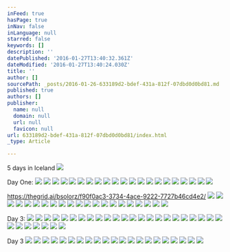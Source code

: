 ```yaml
---
inFeed: true
hasPage: true
inNav: false
inLanguage: null
starred: false
keywords: []
description: ''
datePublished: '2016-01-27T13:40:32.361Z'
dateModified: '2016-01-27T13:40:24.030Z'
title: ''
author: []
sourcePath: _posts/2016-01-26-633189d2-bdef-431a-812f-07dbd0d0bd81.md
published: true
authors: []
publisher:
  name: null
  domain: null
  url: null
  favicon: null
url: 633189d2-bdef-431a-812f-07dbd0d0bd81/index.html
_type: Article

---
```

5 days in Iceland
![](https://the-grid-user-content.s3-us-west-2.amazonaws.com/2c70078c-c0a1-4beb-8483-38a93cbe808f.jpg)

Day One:
![](https://the-grid-user-content.s3-us-west-2.amazonaws.com/cbd37b2d-9092-4d95-b8df-5909a38b641a.jpg)
![](https://the-grid-user-content.s3-us-west-2.amazonaws.com/77ba0af2-e172-481f-9cbc-d11bd396955a.JPG)
![](https://the-grid-user-content.s3-us-west-2.amazonaws.com/3542b8d5-c5a6-4993-a8ae-3eda76ea84c6.gif)
![](https://the-grid-user-content.s3-us-west-2.amazonaws.com/08a27515-b7d8-4e84-a523-fc161d978ee9.JPG)
![](https://the-grid-user-content.s3-us-west-2.amazonaws.com/a71dd390-7f14-467d-be3d-83c1dd21826c.jpg)
![](https://the-grid-user-content.s3-us-west-2.amazonaws.com/d8242a98-8624-4cef-8f37-f2819f6f7ca4.JPG)
![](https://the-grid-user-content.s3-us-west-2.amazonaws.com/45a65e36-f2c6-4742-a1f9-f460975efd2a.jpg)
![](https://the-grid-user-content.s3-us-west-2.amazonaws.com/83e7e096-d898-411e-b31d-a4b295c9403c.jpg)
![](https://the-grid-user-content.s3-us-west-2.amazonaws.com/85b72b6e-1ce0-4552-a25a-fc5d4ee43a5e.jpg)
![](https://the-grid-user-content.s3-us-west-2.amazonaws.com/3c0a10f2-73ba-49b6-87d4-76e7949f5e74.jpg)
![](https://the-grid-user-content.s3-us-west-2.amazonaws.com/e5dadf5d-6e29-43c0-85d4-317ef886d841.jpg)
![](https://the-grid-user-content.s3-us-west-2.amazonaws.com/dfb7f63a-26c1-4ce8-a866-4575bfbb7553.jpg)
![](https://the-grid-user-content.s3-us-west-2.amazonaws.com/84b01621-dbde-442b-bbf4-223a92a87eff.jpg)
![](https://the-grid-user-content.s3-us-west-2.amazonaws.com/412db28f-ada1-496e-aeac-4d52d6c6607c.jpg)
![](https://the-grid-user-content.s3-us-west-2.amazonaws.com/41da136d-14d0-405b-9f9a-f6b960b44798.jpg)
![](https://the-grid-user-content.s3-us-west-2.amazonaws.com/c5e15ca0-a283-4706-92d4-d4c708ba07a7.jpg)
![](https://the-grid-user-content.s3-us-west-2.amazonaws.com/9d0184f0-f2f8-401d-a4f8-8c5c56c1b7d1.jpg)
![](https://the-grid-user-content.s3-us-west-2.amazonaws.com/fdf62345-3bb9-41af-88f2-65a403b7db56.jpg)
![](https://the-grid-user-content.s3-us-west-2.amazonaws.com/11afa46b-b221-41fd-af3c-53d90fd0259e.jpg)
![](https://the-grid-user-content.s3-us-west-2.amazonaws.com/0bd00967-998b-4eb8-8680-6f8f3f7a9a64.jpg)
![](https://the-grid-user-content.s3-us-west-2.amazonaws.com/3383b0b4-6fbd-4c4a-90c1-9273d756a75c.jpg)

https://thegrid.ai/bsolorz/f90f0ac3-3734-4ace-9222-7727b46cd4e2/ ![](https://the-grid-user-content.s3-us-west-2.amazonaws.com/7f0e631c-0de6-4bdf-98e1-1300e6ce7e10.jpg)
![](https://the-grid-user-content.s3-us-west-2.amazonaws.com/50fded82-6f53-4e73-907b-3e1951edf315.jpg)
![](https://the-grid-user-content.s3-us-west-2.amazonaws.com/982d5c39-5e9c-4251-83ba-ba87e1a632ca.jpg)
![](https://the-grid-user-content.s3-us-west-2.amazonaws.com/b9f5bcd5-8ea2-4499-b70d-359b3ced1cad.jpg)
![](https://the-grid-user-content.s3-us-west-2.amazonaws.com/b6452bea-3d96-4bb5-bd5e-a7b684b04dee.jpg)
![](https://the-grid-user-content.s3-us-west-2.amazonaws.com/bb3da017-6d38-43a6-a8a9-51029ed3166b.jpg)
![](https://the-grid-user-content.s3-us-west-2.amazonaws.com/ecc7ae88-b7dd-413c-a058-2b072fa70644.gif)
![](https://the-grid-user-content.s3-us-west-2.amazonaws.com/46507205-4aae-4464-bf9b-0551463d6a17.jpg)
![](https://the-grid-user-content.s3-us-west-2.amazonaws.com/db58d15a-24c9-4619-b9ad-b6fb7ce083f5.jpg)
![](https://the-grid-user-content.s3-us-west-2.amazonaws.com/c3f3f771-57e1-4faf-8ff1-ae6913c6e919.jpg)
![](https://the-grid-user-content.s3-us-west-2.amazonaws.com/a60cfad0-9a49-4ff5-b971-1f297bf19b63.jpg)
![](https://the-grid-user-content.s3-us-west-2.amazonaws.com/479b88f6-44c8-4d8e-a4b4-13f9ece221d1.jpg)
![](https://the-grid-user-content.s3-us-west-2.amazonaws.com/fc6b689f-f284-45c4-8156-0d6a81450c08.jpg)
![](https://the-grid-user-content.s3-us-west-2.amazonaws.com/5613bf05-7de3-4987-908c-1a402be85073.jpg)
![](https://the-grid-user-content.s3-us-west-2.amazonaws.com/8a9ee1de-e592-4067-98f3-676242ea24f0.jpg)
![](https://the-grid-user-content.s3-us-west-2.amazonaws.com/b0ddf795-52a4-4025-8ec9-79220537d987.jpg)
![](https://the-grid-user-content.s3-us-west-2.amazonaws.com/31fdc4b3-5be1-4665-83a0-0fe9b84f7057.jpg)
![](https://the-grid-user-content.s3-us-west-2.amazonaws.com/f36ba48b-6730-4448-ba2e-5638aa1e7117.jpg)
![](https://the-grid-user-content.s3-us-west-2.amazonaws.com/bae7f060-c33a-4969-8f8b-c522f0428c1e.jpg)
![](https://the-grid-user-content.s3-us-west-2.amazonaws.com/03286868-d089-4fbf-993a-d2d147ec888a.jpg)
![](https://the-grid-user-content.s3-us-west-2.amazonaws.com/10e93ed7-295f-49c9-80f0-8a5612c8bd44.jpg)

Day 3:
![](https://the-grid-user-content.s3-us-west-2.amazonaws.com/fa719418-f065-4c85-9d2c-995e4e410799.JPG)
![](https://the-grid-user-content.s3-us-west-2.amazonaws.com/a98b9a1c-2062-44f1-b0b2-7c8844af2f4e.JPG)
![](https://the-grid-user-content.s3-us-west-2.amazonaws.com/72053767-9fef-416d-b171-520ab9d1a7a4.JPG)
![](https://the-grid-user-content.s3-us-west-2.amazonaws.com/f716af82-fe35-47c0-a6c8-245bb19ec2ad.JPG)
![](https://the-grid-user-content.s3-us-west-2.amazonaws.com/1d1b87e4-02dc-43a0-b384-5a56040ee29b.jpg)
![](https://the-grid-user-content.s3-us-west-2.amazonaws.com/8c1fe2b8-cafb-473e-bbee-997b20d78b31.JPG)
![](https://the-grid-user-content.s3-us-west-2.amazonaws.com/e5415200-7f96-49b0-8622-b5828e92c9dd.jpg)
![](https://the-grid-user-content.s3-us-west-2.amazonaws.com/ee4d4f42-d687-450f-98ab-f03ab3173b9a.JPG)
![](https://the-grid-user-content.s3-us-west-2.amazonaws.com/9d1313b9-19a9-4348-837c-024c71d9c0b3.jpg)
![](https://the-grid-user-content.s3-us-west-2.amazonaws.com/17dd2079-ac35-4012-bd4d-486b9a128e19.JPG)
![](https://the-grid-user-content.s3-us-west-2.amazonaws.com/01b224bf-9f2d-4dc3-a4aa-90b8259a6118.gif)
![](https://the-grid-user-content.s3-us-west-2.amazonaws.com/168abd9d-54d5-49dc-832e-c0fa0a9c6a1a.jpg)
![](https://the-grid-user-content.s3-us-west-2.amazonaws.com/03f72f1c-abd0-4147-89f8-21bd42af711e.jpg)
![](https://the-grid-user-content.s3-us-west-2.amazonaws.com/14304ae6-c204-4702-a1ae-f7ca73935f90.JPG)
![](https://the-grid-user-content.s3-us-west-2.amazonaws.com/a250a13a-0a49-49d9-aa08-ea1fef0a63a7.JPG)
![](https://the-grid-user-content.s3-us-west-2.amazonaws.com/5f30d156-2792-4a87-a565-bfff836d25be.JPG)
![](https://the-grid-user-content.s3-us-west-2.amazonaws.com/8f53f0a3-aa7b-4ae7-a29e-73aecdfe7d2f.JPG)
![](https://the-grid-user-content.s3-us-west-2.amazonaws.com/fbdb1e69-a164-4dbc-bb36-761755ffaad2.JPG)
![](https://the-grid-user-content.s3-us-west-2.amazonaws.com/e643605d-a142-43fb-8988-90394d4c4e33.JPG)
![](https://the-grid-user-content.s3-us-west-2.amazonaws.com/2ac8a252-734d-4ae1-866e-e15a183044a5.JPG)
![](https://the-grid-user-content.s3-us-west-2.amazonaws.com/7010f102-dd78-46e3-95eb-5d4af83f4aae.JPG)
![](https://the-grid-user-content.s3-us-west-2.amazonaws.com/9dee5dba-2dfa-4df4-a6e4-1f268a7ac678.jpg)
![](https://the-grid-user-content.s3-us-west-2.amazonaws.com/fe4318a7-a97f-4fcc-9b80-710cd52224a9.jpg)
![](https://the-grid-user-content.s3-us-west-2.amazonaws.com/21407ec8-6fe1-4802-98f5-8b545ee446da.jpg)
![](https://the-grid-user-content.s3-us-west-2.amazonaws.com/d3f1151d-a4c4-4c10-83f1-157737a6796d.jpg)
![](https://the-grid-user-content.s3-us-west-2.amazonaws.com/b52a6460-412e-4ddd-9011-c171185e13ba.jpg)
![](https://the-grid-user-content.s3-us-west-2.amazonaws.com/276ad457-4edf-42c8-bdbf-9502bee275e4.jpg)
![](https://the-grid-user-content.s3-us-west-2.amazonaws.com/fc4b846e-a396-4e51-b725-5eee410e977c.jpg)
![](https://the-grid-user-content.s3-us-west-2.amazonaws.com/1ea0e144-0a61-49fc-884b-b56b39d60721.jpg)
![](https://the-grid-user-content.s3-us-west-2.amazonaws.com/577aaab6-146d-4d48-850f-aab790797eed.jpg)

Day 3
![](https://the-grid-user-content.s3-us-west-2.amazonaws.com/a73c33c1-3abd-4a8b-ba63-f633d9dc62b9.jpg)
![](https://the-grid-user-content.s3-us-west-2.amazonaws.com/f1711bb1-20d4-42ab-8c45-e119bdb8b5ef.jpg)
![](https://the-grid-user-content.s3-us-west-2.amazonaws.com/cc51b1d5-2d03-446d-86ab-adfa7fc24d51.jpg)
![](https://the-grid-user-content.s3-us-west-2.amazonaws.com/283db72e-56f3-43e0-8c8a-c43eb463a1f1.jpg)
![](https://the-grid-user-content.s3-us-west-2.amazonaws.com/06016e04-2dc5-4221-b667-e65c4c56ea3b.JPG)
![](https://the-grid-user-content.s3-us-west-2.amazonaws.com/d3a740ab-5037-4e12-b586-ff2791cdf538.jpg)
![](https://the-grid-user-content.s3-us-west-2.amazonaws.com/655307fe-682d-4f5e-9750-fbbb361d318f.jpg)
![](https://the-grid-user-content.s3-us-west-2.amazonaws.com/b167d081-67b6-4609-83e1-bd54caee7c5c.gif)
![](https://the-grid-user-content.s3-us-west-2.amazonaws.com/710dd7da-62a9-477b-8943-a6a23de8a979.jpg)
![](https://the-grid-user-content.s3-us-west-2.amazonaws.com/33c5508c-3657-4e5d-9fc0-b943275da3e9.jpg)
![](https://the-grid-user-content.s3-us-west-2.amazonaws.com/df25bfa5-8a75-441b-b7f9-3a9e3f5a1782.jpg)
![](https://the-grid-user-content.s3-us-west-2.amazonaws.com/77706459-1685-476d-a098-0d24d633b705.jpg)
![](https://the-grid-user-content.s3-us-west-2.amazonaws.com/897ae789-ce1a-4469-9c89-514c25536478.jpg)
![](https://the-grid-user-content.s3-us-west-2.amazonaws.com/ca304a90-f9b1-4cda-9313-3ef0edb20522.JPG)
![](https://the-grid-user-content.s3-us-west-2.amazonaws.com/debdc773-25c2-46bf-b752-81487476f935.JPG)
![](https://the-grid-user-content.s3-us-west-2.amazonaws.com/d53e5179-0c4e-441b-ae58-45d90976ae00.JPG)
![](https://the-grid-user-content.s3-us-west-2.amazonaws.com/065d7bec-b40d-4bbe-adbb-0343f8034827.jpg)
![](https://the-grid-user-content.s3-us-west-2.amazonaws.com/48732226-09f2-4201-b631-5ee166e0b120.JPG)
![](https://the-grid-user-content.s3-us-west-2.amazonaws.com/7fb3e3c6-3156-4516-a918-edaa47729c2a.jpg)
![](https://the-grid-user-content.s3-us-west-2.amazonaws.com/e6dd4be8-4552-4dba-9489-4a63495a0d9c.jpg)
![](https://the-grid-user-content.s3-us-west-2.amazonaws.com/3a075c65-4b62-435f-832c-c67b8c9d4ad7.jpg)